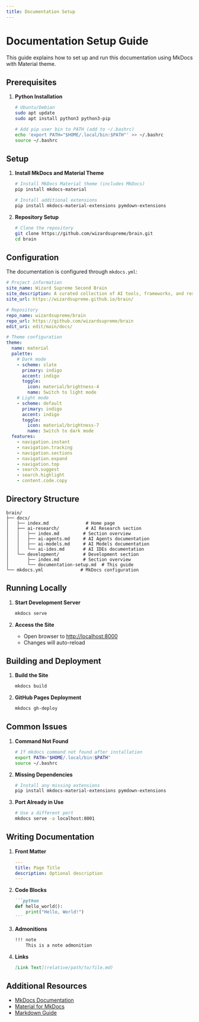 ```yaml
---
title: Documentation Setup
---
```


# Documentation Setup Guide

This guide explains how to set up and run this documentation using MkDocs with Material theme.

## Prerequisites

1. **Python Installation**
   ```bash
   # Ubuntu/Debian
   sudo apt update
   sudo apt install python3 python3-pip

   # Add pip user bin to PATH (add to ~/.bashrc)
   echo 'export PATH="$HOME/.local/bin:$PATH"' >> ~/.bashrc
   source ~/.bashrc
   ```

## Setup

1. **Install MkDocs and Material Theme**
   ```bash
   # Install MkDocs Material theme (includes MkDocs)
   pip install mkdocs-material

   # Install additional extensions
   pip install mkdocs-material-extensions pymdown-extensions
   ```

2. **Repository Setup**
   ```bash
   # Clone the repository
   git clone https://github.com/wizardsupreme/brain.git
   cd brain
   ```

## Configuration

The documentation is configured through `mkdocs.yml`:

```yaml
# Project information
site_name: Wizard Supreme Second Brain
site_description: A curated collection of AI tools, frameworks, and resources
site_url: https://wizardsupreme.github.io/brain/

# Repository
repo_name: wizardsupreme/brain
repo_url: https://github.com/wizardsupreme/brain
edit_uri: edit/main/docs/

# Theme configuration
theme:
  name: material
  palette:
    # Dark mode
    - scheme: slate
      primary: indigo
      accent: indigo
      toggle:
        icon: material/brightness-4
        name: Switch to light mode
    # Light mode
    - scheme: default
      primary: indigo
      accent: indigo
      toggle:
        icon: material/brightness-7
        name: Switch to dark mode
  features:
    - navigation.instant
    - navigation.tracking
    - navigation.sections
    - navigation.expand
    - navigation.top
    - search.suggest
    - search.highlight
    - content.code.copy
```

## Directory Structure

```
brain/
├── docs/
│   ├── index.md              # Home page
│   ├── ai-research/          # AI Research section
│   │   ├── index.md         # Section overview
│   │   ├── ai-agents.md     # AI Agents documentation
│   │   ├── ai-models.md     # AI Models documentation
│   │   └── ai-ides.md       # AI IDEs documentation
│   └── development/         # Development section
│       ├── index.md         # Section overview
│       └── documentation-setup.md  # This guide
└── mkdocs.yml              # MkDocs configuration
```

## Running Locally

1. **Start Development Server**
   ```bash
   mkdocs serve
   ```

2. **Access the Site**
   - Open browser to [http://localhost:8000](http://localhost:8000)
   - Changes will auto-reload

## Building and Deployment

1. **Build the Site**
   ```bash
   mkdocs build
   ```

2. **GitHub Pages Deployment**
   ```bash
   mkdocs gh-deploy
   ```

## Common Issues

1. **Command Not Found**
   ```bash
   # If mkdocs command not found after installation
   export PATH="$HOME/.local/bin:$PATH"
   source ~/.bashrc
   ```

2. **Missing Dependencies**
   ```bash
   # Install any missing extensions
   pip install mkdocs-material-extensions pymdown-extensions
   ```

3. **Port Already in Use**
   ```bash
   # Use a different port
   mkdocs serve -a localhost:8001
   ```

## Writing Documentation

1. **Front Matter**
   ```yaml
   ---
   title: Page Title
   description: Optional description
   ---
   ```

2. **Code Blocks**
   ````markdown
   ```python
   def hello_world():
       print("Hello, World!")
   ```
   ````

3. **Admonitions**
   ```markdown
   !!! note
       This is a note admonition
   ```

4. **Links**
   ```markdown
   [Link Text](relative/path/to/file.md)
   ```

## Additional Resources

- [MkDocs Documentation](https://www.mkdocs.org/)
- [Material for MkDocs](https://squidfunk.github.io/mkdocs-material/)
- [Markdown Guide](https://www.markdownguide.org/)